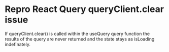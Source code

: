 # Repro React Query queryClient.clear issue

If queryClient.clear() is called within the useQuery query function the results of the query are never returned and the state stays as isLoading indefinately.


